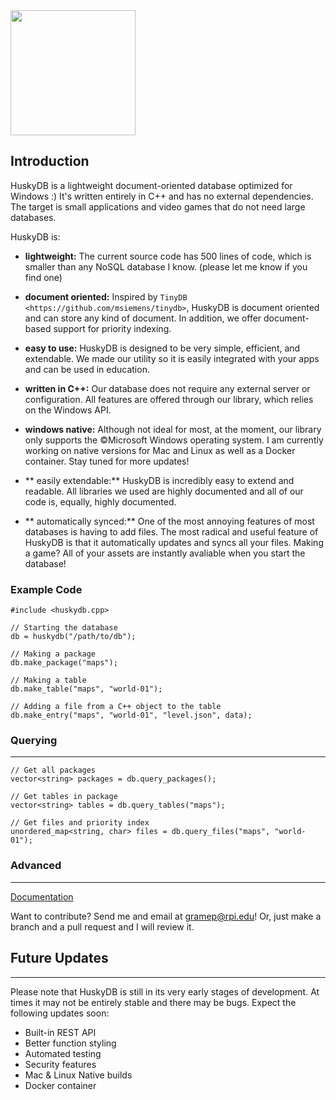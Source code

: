 <img src="https://github.com/petergramenides/huskydb/blob/master/huskydb-logo.png" width="200">

## Introduction

HuskyDB is a lightweight document-oriented database optimized for Windows :)
It's written entirely in C++ and has no external dependencies. The target is
small applications and video games that do not need large databases.

HuskyDB is:

- **lightweight:** The current source code has 500 lines of code, which is smaller than
any NoSQL database I know. (please let me know if you find one) 

- **document oriented:** Inspired by `TinyDB <https://github.com/msiemens/tinydb>`, HuskyDB is document oriented and can store
any kind of document. In addition, we offer document-based support for priority indexing.

- **easy to use:** HuskyDB is designed to be very simple, efficient, and extendable. We
made our utility so it is easily integrated with your apps and can be used in education.

- **written in C++:** Our database does not require any external server or configuration.
All features are offered through our library, which relies on the Windows API.

- **windows native:** Although not ideal for most, at the moment, our library only supports
the ©Microsoft Windows operating system. I am currently working on native versions for
Mac and Linux as well as a Docker container. Stay tuned for more updates!

- ** easily extendable:** HuskyDB is incredibly easy to extend and readable. All libraries
we used are highly documented and all of our code is, equally, highly documented.

- ** automatically synced:** One of the most annoying features of most databases is having
to add files. The most radical and useful feature of HuskyDB is that it automatically
updates and syncs all your files. Making a game? All of your assets are instantly avaliable
when you start the database!

### Example Code

```
#include <huskydb.cpp>

// Starting the database
db = huskydb("/path/to/db");

// Making a package
db.make_package("maps");

// Making a table
db.make_table("maps", "world-01");

// Adding a file from a C++ object to the table
db.make_entry("maps", "world-01", "level.json", data);
```

### Querying
************

```
// Get all packages
vector<string> packages = db.query_packages();

// Get tables in package
vector<string> tables = db.query_tables("maps");

// Get files and priority index
unordered_map<string, char> files = db.query_files("maps", "world-01");
```

### Advanced
****************
[Documentation](https://github.com/petergramenides/huskydb/wiki/Documentation)

Want to contribute? Send me and email at gramep@rpi.edu! Or, just make a
branch and a pull request and I will review it.

## Future Updates
****************

Please note that HuskyDB is still in its very early stages of development.
At times it may not be entirely stable and there may be bugs. Expect the
following updates soon:

* Built-in REST API
* Better function styling
* Automated testing
* Security features
* Mac & Linux Native builds
* Docker container